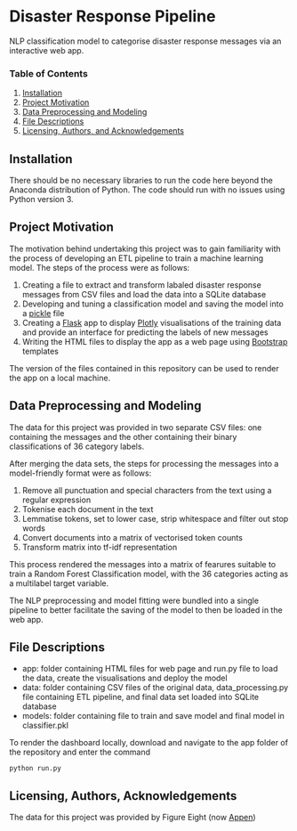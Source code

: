 # Disaster Response Pipeline
NLP classification model to categorise disaster response messages via an interactive web app.

### Table of Contents

1. [Installation](#installation)
2. [Project Motivation](#motivation)
3. [Data Preprocessing and Modeling](#model)
4. [File Descriptions](#files)
5. [Licensing, Authors, and Acknowledgements](#licensing)

## Installation <a name="installation"></a>

There should be no necessary libraries to run the code here beyond the Anaconda distribution of Python. The code should run with no issues using Python version 3.

## Project Motivation<a name="motivation"></a>

The motivation behind undertaking this project was to gain familiarity with the process of developing an ETL pipeline to train a machine learning model. The steps of the process were as follows:

1. Creating a file to extract and transform labaled disaster response messages from CSV files and load the data into a SQLite database
2. Developing and tuning a classification model and saving the model into a [pickle](https://docs.python.org/3/library/pickle.html) file
3. Creating a [Flask](https://flask.palletsprojects.com/en/1.1.x/) app to display [Plotly](https://plotly.com/) visualisations of the training data and provide an interface for predicting the labels of new messages
4. Writing the HTML files to display the app as a web page using [Bootstrap](https://getbootstrap.com/) templates

The version of the files contained in this repository can be used to render the app on a local machine.

## Data Preprocessing and Modeling<a name="model"></a>

The data for this project was provided in two separate CSV files: one containing the messages and the other containing their binary classifications of 36 category labels.

After merging the data sets, the steps for processing the messages into a model-friendly format were as follows:

1. Remove all punctuation and special characters from the text using a regular expression
2. Tokenise each document in the text
3. Lemmatise tokens, set to lower case, strip whitespace and filter out stop words
4. Convert documents into a matrix of vectorised token counts
5. Transform matrix into tf-idf representation

This process rendered the messages into a matrix of fearures suitable to train a Random Forest Classification model, with the 36 categories acting as a multilabel target variable.

The NLP preprocessing and model fitting were bundled into a single pipeline to better facilitate the saving of the model to then be loaded in the web app.

## File Descriptions <a name="files"></a>

- app: folder containing HTML files for web page and run.py file to load the data, create the visualisations and deploy the model
- data: folder containing CSV files of the original data, data_processing.py file containing ETL pipeline, and final data set loaded into SQLite database
- models: folder containing file to train and save model and final model in classifier.pkl

To render the dashboard locally, download and navigate to the app folder of the repository and enter the command

`
python run.py
`

## Licensing, Authors, Acknowledgements <a name="licensing"></a>

The data for this project was provided by Figure Eight (now [Appen](https://appen.com/))
